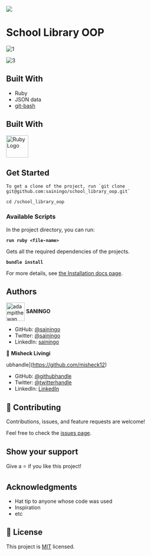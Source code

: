 ![](https://img.shields.io/badge/Microverse-blueviolet)

# School Library OOP


![1](https://user-images.githubusercontent.com/32932447/175525265-c2bb0930-2c4c-4b53-92bf-0c0705f15194.PNG)


![3](https://user-images.githubusercontent.com/32932447/175525336-f5f145b7-1d45-4798-b5e9-b44997ebbeb7.PNG)

## Built With

- Ruby
- JSON data
- [git-bash](https://git-scm.com/downloads)


## Built With

<a href='https://www.ruby-lang.org/en/'><img src='https://external-content.duckduckgo.com/iu/?u=https%3A%2F%2F4.bp.blogspot.com%2F-lvBDcRp_jl8%2FVzRp2rLNttI%2FAAAAAAAAAYs%2F4YivgL8duHktR32feBMVY8kFqe2K2A4sQCLcB%2Fs1600%2Fruby-1212.png&f=1&nofb=1' height='60' alt='Ruby Logo' aria-label='https://www.ruby-lang.org/en/' /></a>

## Get Started
```
To get a clone of the project, run `git clone git@github.com:sainingo/school_library_oop.git`
```
```
cd /school_library_oop
```

### Available Scripts

In the project directory, you can run:

**`run ruby <file-name>`**

Gets all the required dependencies of the projects.

**`bundle install`**


For more details, see [the Installation docs page](https://www.ruby-lang.org/en/).

## Authors

<a href="https://github.com/sainingo" target="blank"><img align="center"
      src="https://avatars.githubusercontent.com/u/32932447?s=40&v=4"
      alt="adampithewan" height="50" width="50"/></a> **SANINGO**

- GitHub: [@sainingo](https://github.com/sainingo)
- Twitter: [@sainingo](https://www.linkedin.com/in/sainingo/)
- LinkedIn: [sainingo](https://twitter.com/saningoInn)



👤 **Misheck Livingi**

ubhandle](https://github.com/misheck12)
- GitHub: [@githubhandle](https://github.com/misheck12)
- Twitter: [@twitterhandle](https://twitter.com/mishecklivingi2)
- LinkedIn: [LinkedIn](https://www.linkedin.com/in/misheck-livingi-a0b536142/)



## 🤝 Contributing

Contributions, issues, and feature requests are welcome!

Feel free to check the [issues page](../../issues/).

## Show your support

Give a ⭐️ if you like this project!

## Acknowledgments

- Hat tip to anyone whose code was used
- Inspiration
- etc

## 📝 License

This project is [MIT](./MIT.md) licensed.
